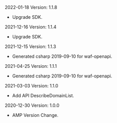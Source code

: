 2022-01-18 Version: 1.1.8
- Upgrade SDK.

2021-12-16 Version: 1.1.4
- Upgrade SDK.

2021-12-15 Version: 1.1.3
- Generated csharp 2019-09-10 for waf-openapi.

2021-04-25 Version: 1.1.1
- Generated csharp 2019-09-10 for waf-openapi.

2021-03-03 Version: 1.1.0
- Add API DescribeDomainList.

2020-12-30 Version: 1.0.0
- AMP Version Change.

